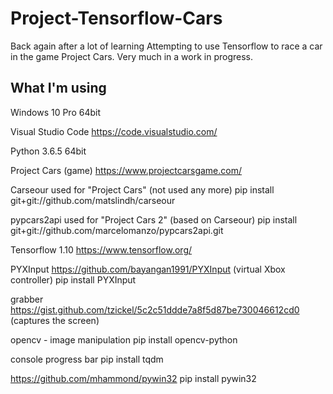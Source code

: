 # Project-Tensorflow-Cars

Back again after a lot of learning
Attempting to use Tensorflow to race a car in the game Project Cars. Very much in a work in progress.

## What I'm using

Windows 10 Pro 64bit

Visual Studio Code https://code.visualstudio.com/

Python 3.6.5 64bit

Project Cars (game) https://www.projectcarsgame.com/

Carseour used for "Project Cars" (not used any more)
pip install git+git://github.com/matslindh/carseour

pypcars2api used for "Project Cars 2" (based on Carseour)
pip install git+git://github.com/marcelomanzo/pypcars2api.git

Tensorflow 1.10 https://www.tensorflow.org/

PYXInput https://github.com/bayangan1991/PYXInput (virtual Xbox controller) 
pip install PYXInput

grabber https://gist.github.com/tzickel/5c2c51ddde7a8f5d87be730046612cd0 (captures the screen)

opencv - image manipulation
pip install opencv-python

console progress bar
pip install tqdm





https://github.com/mhammond/pywin32
pip install pywin32